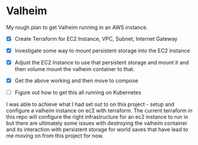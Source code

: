 # Valheim

My rough plan to get Valheim running in an AWS instance.

- [x]  Create Terraform for EC2 Instance, VPC, Subnet, Internet Gateway
- [x]  Investigate some way to mount persistent storage into the EC2 instance
- [x]  Adjust the EC2 Instance to use that persistent storage and mount it and then volume mount the valheim container to that.
- [x]  Get the above working and then move to compose
- [ ]  Figure out how to get this all running on Kubernetes


I was able to achieve what I had set out to on this project - setup and configure a valheim instance on ec2 with terraform. The current terraform in this repo will configure the right infrastructure for an ec2 instance to run in but there are ultimately some issues with destroying the valheim container and its interaction with persistent storage for world saves that have lead to me moving on from this project for now.
